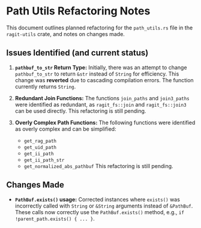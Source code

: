 # Path Utils Refactoring Notes

This document outlines planned refactoring for the `path_utils.rs` file in the `ragit-utils` crate, and notes on changes made.

## Issues Identified (and current status)

1.  **`pathbuf_to_str` Return Type:** Initially, there was an attempt to change `pathbuf_to_str` to return `&str` instead of `String` for efficiency. This change was **reverted** due to cascading compilation errors. The function currently returns `String`.

2.  **Redundant Join Functions:** The functions `join_paths` and `join3_paths` were identified as redundant, as `ragit_fs::join` and `ragit_fs::join3` can be used directly. This refactoring is still pending.

3.  **Overly Complex Path Functions:** The following functions were identified as overly complex and can be simplified:
    *   `get_rag_path`
    *   `get_uid_path`
    *   `get_ii_path`
    *   `get_ii_path_str`
    *   `get_normalized_abs_pathbuf`
    This refactoring is still pending.

## Changes Made

*   **`PathBuf.exists()` usage:** Corrected instances where `exists()` was incorrectly called with `String` or `&String` arguments instead of `&PathBuf`. These calls now correctly use the `PathBuf.exists()` method, e.g., `if !parent_path.exists() { ... }`.